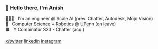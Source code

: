### 👋 Hello there, I'm Anish 

👨🏽‍💻 &nbsp; I'm an engineer @ Scale AI (prev. Chatter, Autodesk, Mojo Vision) <br /> 
🏫 &nbsp; Computer Science + Robotics @ UPenn (on leave) <br /> 
🟧 &nbsp; Y Combinator S23 - Chatter (acq.)

[x/twitter](https://twitter.com/anishtxt) [linkedin](https://www.linkedin.com/in/anishagrawa1/) [instagram](https://instagram.com/anishagrawal.jpg)
